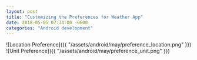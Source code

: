 ```yaml
---
layout: post
title: "Customizing the Preferences for Weather App"
date: 2018-05-05 07:34:00 -0600
categories: "Android development"
---
```


![Location Preference]({{ "/assets/android/may/preference_location.png" }})
![Unit Preference]({{ "/assets/android/may/preference_unit.png" }})


